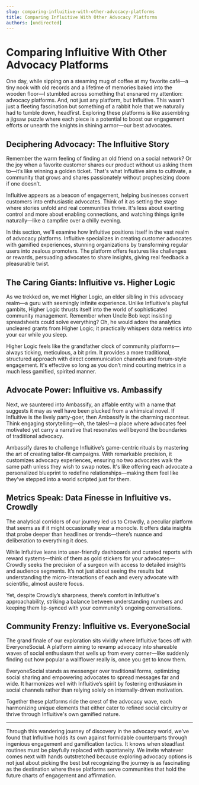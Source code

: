 ```yaml
---
slug: comparing-influitive-with-other-advocacy-platforms
title: Comparing Influitive With Other Advocacy Platforms
authors: [undirected]
---
```



# Comparing Influitive With Other Advocacy Platforms

One day, while sipping on a steaming mug of coffee at my favorite café—a tiny nook with old records and a lifetime of memories baked into the wooden floor—I stumbled across something that ensnared my attention: advocacy platforms. And, not just any platform, but Influitive. This wasn't just a fleeting fascination but something of a rabbit hole that we naturally had to tumble down, headfirst. Exploring these platforms is like assembling a jigsaw puzzle where each piece is a potential to boost our engagement efforts or unearth the knights in shining armor—our best advocates.

## Deciphering Advocacy: The Influitive Story

Remember the warm feeling of finding an old friend on a social network? Or the joy when a favorite customer shares our product without us asking them to—it’s like winning a golden ticket. That's what Influitive aims to cultivate, a community that grows and shares passionately without prophesizing doom if one doesn’t.

Influitive appears as a beacon of engagement, helping businesses convert customers into enthusiastic advocates. Think of it as setting the stage where stories unfold and real communities thrive. It's less about exerting control and more about enabling connections, and watching things ignite naturally—like a campfire over a chilly evening.

In this section, we'll examine how Influitive positions itself in the vast realm of advocacy platforms. Influitive specializes in creating customer advocates with gamified experiences, stunning organizations by transforming regular users into zealous promoters. The platform offers features like challenges or rewards, persuading advocates to share insights, giving real feedback a pleasurable twist.

## The Caring Giants: Influitive vs. Higher Logic

As we trekked on, we met Higher Logic, an elder sibling in this advocacy realm—a guru with seemingly infinite experience. Unlike Influitive's playful gambits, Higher Logic thrusts itself into the world of sophisticated community management. Remember when Uncle Bob kept insisting spreadsheets could solve everything? Oh, he would adore the analytics uncleared grants from Higher Logic; it practically whispers data metrics into your ear while you sleep.

Higher Logic feels like the grandfather clock of community platforms—always ticking, meticulous, a bit prim. It provides a more traditional, structured approach with direct communication channels and forum-style engagement. It's effective so long as you don’t mind courting metrics in a much less gamified, spirited manner.

## Advocate Power: Influitive vs. Ambassify

Next, we sauntered into Ambassify, an affable entity with a name that suggests it may as well have been plucked from a whimsical novel. If Influitive is the lively party-goer, then Ambassify is the charming raconteur. Think engaging storytelling—oh, the tales!—a place where advocates feel motivated yet carry a narrative that resonates well beyond the boundaries of traditional advocacy.

Ambassify dares to challenge Influitive’s game-centric rituals by mastering the art of creating tailor-fit campaigns. With remarkable precision, it customizes advocacy experiences, ensuring no two advocates walk the same path unless they wish to swap notes. It's like offering each advocate a personalized blueprint to redefine relationships—making them feel like they've stepped into a world scripted just for them.

## Metrics Speak: Data Finesse in Influitive vs. Crowdly

The analytical corridors of our journey led us to Crowdly, a peculiar platform that seems as if it might occasionally wear a monocle. It offers data insights that probe deeper than headlines or trends—there’s nuance and deliberation to everything it does.

While Influitive leans into user-friendly dashboards and curated reports with reward systems—think of them as gold stickers for your advocates—Crowdly seeks the precision of a surgeon with access to detailed insights and audience segments. It’s not just about seeing the results but understanding the micro-interactions of each and every advocate with scientific, almost austere focus.

Yet, despite Crowdly’s sharpness, there’s comfort in Influitive's approachability, striking a balance between understanding numbers and keeping them lip-synced with your community’s ongoing conversations.

## Community Frenzy: Influitive vs. EveryoneSocial

The grand finale of our exploration sits vividly where Influitive faces off with EveryoneSocial. A platform aiming to revamp advocacy into shareable waves of social enthusiasm that wells up from every corner—like suddenly finding out how popular a wallflower really is, once you get to know them.

EveryoneSocial stands as messenger over traditional forms, optimizing social sharing and empowering advocates to spread messages far and wide. It harmonizes well with Influitive’s spirit by fostering enthusiasm in social channels rather than relying solely on internally-driven motivation.

Together these platforms ride the crest of the advocacy wave, each harmonizing unique elements that either cater to refined social circuitry or thrive through Influitive's own gamified nature.

---

Through this wandering journey of discovery in the advocacy world, we've found that Influitive holds its own against formidable counterparts through ingenious engagement and gamification tactics. It knows when steadfast routines must be playfully replaced with spontaneity. We invite whatever comes next with hands outstretched because exploring advocacy options is not just about picking the best but recognizing the journey is as fascinating as the destination where these platforms serve communities that hold the future charts of engagement and affirmation.
